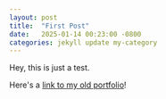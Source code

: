 ```yaml
---
layout: post
title:  "First Post"
date:   2025-01-14 00:23:00 -0800
categories: jekyll update my-category
---
```

Hey, this is just a test.

Here's a [link to my old portfolio][tumblr-portfolio]!

[tumblr-portfolio]: https://alexrmann.tumblr.com